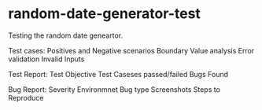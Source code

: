 # random-date-generator-test

Testing the random date geneartor.

Test cases: 
           Positives and Negative scenarios
           Boundary Value analysis
           Error validation
           Invalid Inputs

 Test Report:
             Test Objective
             Test Caseses passed/failed
             Bugs Found

  Bug Report:
              Severity
              Environmnet
              Bug type
              Screenshots
              Steps to Reproduce

           
